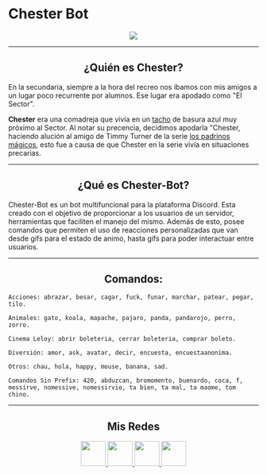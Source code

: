 <p align="center">
<h1>
  Chester Bot
</h1>
</p>


<p align="center">
<a href="https://discord.com/api/oauth2/authorize?client_id=784925087530614815&permissions=8&scope=bot">
  <img src="https://i.ibb.co/jVMTs7r/chester-logo.png">
</a>
</p>


***
<center>

## ¿Quién es Chester?
</center>


En la secundaria, siempre a la hora del recreo nos ibamos con mis amigos a un lugar poco recurrente por alumnos. Ese lugar era apodado como "El Sector".

__Chester__ era una comadreja que vivía en un <a href="https://http2.mlstatic.com/D_NQ_NP_912868-MLA44083006894_112020-O.jpg" target="_blank">tacho</a> de basura azul muy próximo al Sector.
Al notar su precencia, decidimos apodarla "Chester, haciendo alución al amigo de Timmy Turner de la serie <a href="https://www.youtube.com/watch?v=y0E2ZO99-h8" target="_blank">los padrinos mágicos</a>, esto fue a causa de que Chester en la serie vivía en situaciones precarias.
***
<center>

## ¿Qué es Chester-Bot?
</center>

Chester-Bot es un bot multifuncional para la plataforma Discord.
Esta creado con el objetivo de proporcionar a los usuarios de un servidor, herramientas que faciliten el manejo del mismo.
Además de esto, posee comandos que permiten el uso de reacciones personalizadas que van desde gifs para el estado de animo, hasta gifs para poder interactuar entre usuarios.
***
<center>

## Comandos:
</center>


```
Acciones: abrazar, besar, cagar, fuck, funar, marchar, patear, pegar, tilo.
```

```
Animales: gato, koala, mapache, pajaro, panda, pandarojo, perro, zorro.
```
```
Cinema Leloy: abrir boleteria, cerrar boleteria, comprar boleto.
```
```
Diversión: amor, ask, avatar, decir, encuesta, encuestaanonima.
```
```
Otros: chau, hola, happy, mouse, banana, sad.
```
```
Comandos Sin Prefix: 420, abduzcan, bromomento, buenardo, coca, f,
messirve, nomessive, nomessirvio, ta bien, ta mal, ta maome, tom chino.
```
***
<center>

## Mis Redes
<a href="https://www.linkedin.com/in/facundo-n-dubois-08b251184/">
  <img src="https://i.ibb.co/7VZQrXx/link.png" height=50px>
</a>
<a href="https://www.instagram.com/duboisfacu/">
  <img src="https://i.ibb.co/stNqbkw/ig.png" height=50px>
</a>
<a href="https://www.reddit.com/user/Stackden">
<img src="https://i.ibb.co/4T7YM0V/reddit.png" height=50px>
</a>
<a href="https://twitter.com/duboisfacu">
<img src="https://i.ibb.co/PxrxjS2/twitter.png" height=50px>
</a>
</center>
